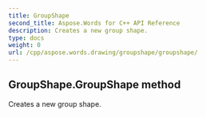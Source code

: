 ```yaml
---
title: GroupShape
second_title: Aspose.Words for C++ API Reference
description: Creates a new group shape. 
type: docs
weight: 0
url: /cpp/aspose.words.drawing/groupshape/groupshape/
---
```

## GroupShape.GroupShape method


Creates a new group shape.


